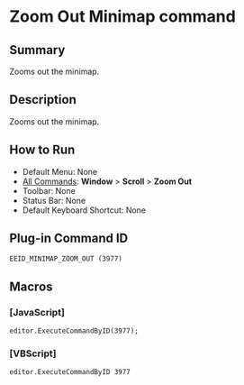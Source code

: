 # Zoom Out Minimap command

## Summary

Zooms out the minimap.

## Description

Zooms out the minimap.

## How to Run

- Default Menu: None
- [All Commands](../tools/all_commands): **Window** \> **Scroll** \> **Zoom Out**
- Toolbar: None
- Status Bar: None
- Default Keyboard Shortcut: None

## Plug-in Command ID

```
EEID_MINIMAP_ZOOM_OUT (3977)```

## Macros

### \[JavaScript\]

```
editor.ExecuteCommandByID(3977);
```

### \[VBScript\]

```
editor.ExecuteCommandByID 3977
```
